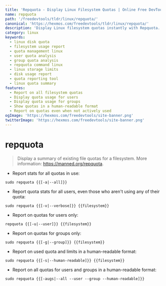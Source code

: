 ```yaml
---
title: 'Repquota - Display Linux Filesystem Quotas | Online Free DevTools by Hexmos'
name: repquota
path: '/freedevtools/tldr/linux/repquota/'
canonical: 'https://hexmos.com/freedevtools/tldr/linux/repquota/'
description: 'Display Linux filesystem quotas instantly with Repquota. Analyze disk usage, manage user limits, and optimize storage allocation on Linux systems. Free online tool, no registration required.'
category: linux
keywords:
  - linux disk quota
  - filesystem usage report
  - quota management linux
  - user quota analysis
  - group quota analysis
  - repquota command linux
  - linux storage limits
  - disk usage report
  - quota reporting tool
  - linux quota summary
features:
  - Report on all filesystem quotas
  - Display quota usage for users
  - Display quota usage for groups
  - Show quotas in a human-readable format
  - Report on quotas even when not actively used
ogImage: 'https://hexmos.com/freedevtools/site-banner.png'
twitterImage: 'https://hexmos.com/freedevtools/site-banner.png'
---
```


# repquota

> Display a summary of existing file quotas for a filesystem.
> More information: <https://manned.org/repquota>.

- Report stats for all quotas in use:

`sudo repquota {{[-a|--all]}}`

- Report quota stats for all users, even those who aren't using any of their quota:

`sudo repquota {{[-v|--verbose]}} {{filesystem}}`

- Report on quotas for users only:

`repquota {{[-u|--user]}} {{filesystem}}`

- Report on quotas for groups only:

`sudo repquota {{[-g|--group]}} {{filesystem}}`

- Report on used quota and limits in a human-readable format:

`sudo repquota {{[-s|--human-readable]}} {{filesystem}}`

- Report on all quotas for users and groups in a human-readable format:

`sudo repquota {{[-augs|--all --user --group --human-readable]}}`
